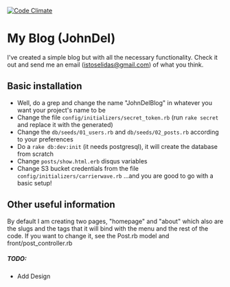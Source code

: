 [![Code Climate](https://codeclimate.com/repos/523533ccc7f3a34da00264e2/badges/f81894496e709ffb264e/gpa.png)](https://codeclimate.com/repos/523533ccc7f3a34da00264e2/feed)

# My Blog (JohnDel)
I've created a simple blog but with all the necessary functionality. Check it out and send me an email (istoselidas@gmail.com) of what you think.


## Basic installation
- Well, do a grep and change the name "JohnDelBlog" in whatever you want your project's name to be
- Change the file `config/initializers/secret_token.rb` (run `rake secret` and replace it with the generated)
- Change the `db/seeds/01_users.rb` and `db/seeds/02_posts.rb` according to your preferences
- Do a `rake db:dev:init` (it needs postgresql), it will create the database from scratch
- Change `posts/show.html.erb` disqus variables
- Change S3 bucket credentials from the file `config/initializers/carrierwave.rb`
...and you are good to go with a basic setup!

## Other useful information
By default I am creating two pages, "homepage" and "about" which also are the slugs and the tags that it will bind with the menu and the rest of the code. If you want to change it, see the Post.rb model and front/post_controller.rb


##### TODO:
- Add Design
